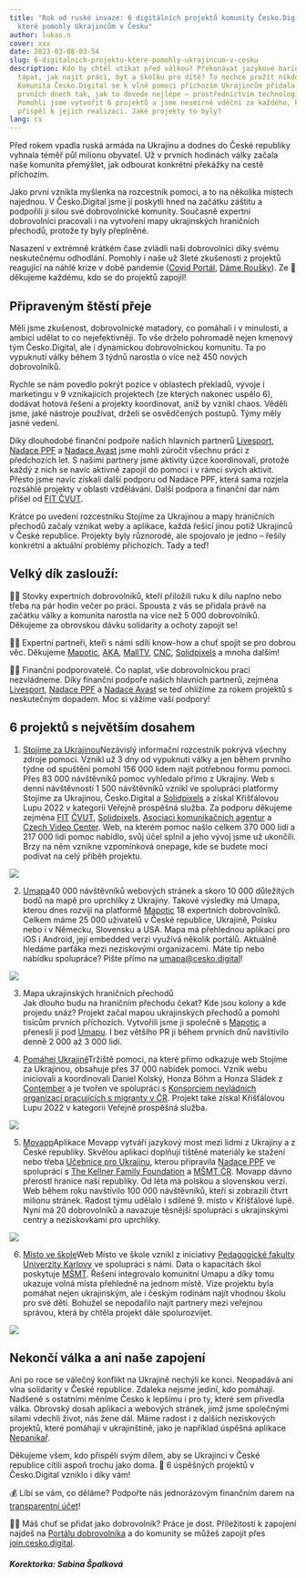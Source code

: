 ```yaml
---
title: "Rok od ruské invaze: 6 digitálních projektů komunity Česko.Digital,
  které pomohly Ukrajincům v Česku"
author: lukas.n
cover: xxx
date: 2023-03-08-03-54
slug: 6-digitalnich-projektu-ktere-pomohly-ukrajincum-v-cesku
description: Kdo by chtěl utíkat před válkou? Překonávat jazykové bariéry a
  tápat, jak najít práci, byt a školku pro dítě? To nechce prožít nikdo.
  Komunita Česko.Digital se k vlně pomoci příchozím Ukrajincům přidala hned v
  prvních dnech tak, jak to dovede nejlépe – prostřednictvím technologií.
  Pomohli jsme vytvořit 6 projektů a jsme nesmírně vděční za každého, kdo
  přispěl k jejich realizaci. Jaké projekty to byly?
lang: cs
---
```

Před rokem vpadla ruská armáda na Ukrajinu a dodnes do České republiky vyhnala téměř půl milionu obyvatel. Už v prvních hodinách války začala naše komunita přemýšlet, jak odbourat konkrétní překážky na cestě příchozím. 



Jako první vznikla myšlenka na rozcestník pomoci, a to na několika místech najednou. V Česko.Digital jsme jí poskytli hned na začátku záštitu a podpořili ji silou své dobrovolnické komunity. Současně expertní dobrovolníci pracovali i na vytvoření mapy ukrajinských hraničních přechodů, protože ty byly přeplněné. 



Nasazení v extrémně krátkém čase zvládli naši dobrovolníci díky svému neskutečnému odhodlání. Pomohly i naše už 3leté zkušenosti z projektů reagující na náhlé krize v době pandemie ([Covid Portál](https://covid.gov.cz), [Dáme Roušky](https://www.damerousky.cz)). Ze 💙 děkujeme každému, kdo se do projektů zapojil!



## Připraveným štěstí přeje

Měli jsme zkušenost, dobrovolnické matadory, co pomáhali i v minulosti, a ambici udělat to co nejefektivněji. To vše drželo pohromadě nejen kmenový tým Česko.Digital, ale i dynamickou dobrovolnickou komunitu. Ta po vypuknutí války během 3 týdnů narostla o více než 450 nových dobrovolníků. 



Rychle se nám povedlo pokrýt pozice v oblastech překladů, vývoje i marketingu v 9 vznikajících projektech (ze kterých nakonec uspělo 6), dodávat hotová řešení a projekty koordinovat, aniž by vznikl chaos. Věděli jsme, jaké nástroje používat, drželi se osvědčených postupů. Týmy měly jasné vedení. 



Díky dlouhodobé finanční podpoře našich hlavních partnerů [Livesport](https://www.livesport.cz), [Nadace PPF](https://nadaceppf.cz) a [Nadace Avast](https://foundation.avast.com) jsme mohli zúročit všechnu práci z předchozích let. S našimi partnery jsme aktivity úzce koordinovali, protože každý z nich se navíc aktivně zapojil do pomoci i v rámci svých aktivit. Přesto jsme navíc získali další podporu od Nadace PPF, která sama rozjela rozsáhlé projekty v oblasti vzdělávání. Další podpora a finanční dar nám přišel od [FIT ČVUT](https://fit.cvut.cz/).



Krátce po uvedení rozcestníku Stojíme za Ukrajinou a mapy hraničních přechodů začaly vznikat weby a aplikace, každá řešící jinou potíž Ukrajinců v České republice. Projekty byly různorodé, ale spojovalo je jedno – řešily konkrétní a aktuální problémy příchozích. Tady a teď!

## Velký dík zaslouží:

🦸‍♀️ Stovky expertních dobrovolníků, kteří přiložili ruku k dílu naplno nebo třeba na pár hodin večer po práci. Spousta z vás se přidala právě na začátku války a komunita narostla na více než 5 000 dobrovolníků. Děkujeme za obrovskou dávku solidarity a ochoty zapojit se!

🦸‍♀️ Expertní partneři, kteří s námi sdílí know-how a chuť spojit se pro dobrou věc. Děkujeme [Mapotic](https://www.mapotic.com/), [AKA](https://aka.cz), [MallTV](https://www.mall.tv), [CNC](https://cnc.cz), [Solidpixels](https://www.solidpixels.com/cs) a mnoha dalším! 



🦸‍♀️ Finanční podporovatelé. Co naplat, vše dobrovolnickou prací nezvládneme. Díky finanční podpoře našich hlavních partnerů, zejména [Livesport](https://www.livesport.cz), [Nadace PPF](https://nadaceppf.cz) a [Nadace Avast](https://foundation.avast.com) se teď ohlížíme za rokem projektů s neskutečným dopadem. Moc si vážíme vaší podpory! 



## 6 projektů s největším dosahem



1. [Stojíme za Ukrajinou](https://www.stojimezaukrajinou.cz/)Nezávislý informační rozcestník pokrývá všechny zdroje pomoci. Vznikl už 3 dny od vypuknutí války a jen během prvního týdne od spuštění pomohl 156 000 lidem najít potřebnou formu pomoci. Přes 83 000 návštěvníků pomoc vyhledalo přímo z Ukrajiny. Web s denní návštěvností 1 500 návštěvníků vznikl ve spolupráci platformy Stojíme za Ukrajinou, Česko.Digital a [Solidpixels](https://www.solidpixels.com/cs) a získal Křišťálovou Lupu 2022 v kategorii Veřejně prospěšná služba. Za podporu děkujeme zejména [FIT](https://www.cvut.cz) [ČVUT](https://www.cvut.cz), [Solidpixels](https://www.solidpixels.com/cs), [Asociaci komunikačních agentur](https://aka.cz/) a [Czech Video Center](https://www.linkedin.com/company/czech-video-center/). Web, na kterém pomoc našlo celkem 370 000 lidí a 217 000 lidí pomoc nabídlo, svůj účel splnil a jeho vývoj jsme už ukončili. Brzy na něm vznikne vzpomínková onepage, kde se budete moci podívat na celý příběh projektu.



![](https://lh4.googleusercontent.com/72CpBgOvgutFTUiAwvlEeu0g_P8AIn7wTDcwmc6dhgpQC756kJD6HUi76qcK46Ix3wKNGQMAuUriwa4nbCk0vLvP55FmqJGdQIoy6-GZY-uVb4IeqvXXdSlilA4omr0HG80gVIhltPAAuEVp_DS-LyI)



2. [Umapa](http://umapa.eu)40 000 návštěvníků webových stránek a skoro 10 000 důležitých bodů na mapě pro uprchlíky z Ukrajiny. Takové výsledky má Umapa, kterou dnes rozvíjí na platformě [Mapotic](https://www.mapotic.com/) 18 expertních dobrovolníků. Celkem máme 25 000 uživatelů v České republice, Ukrajině, Polsku nebo i v Německu, Slovensku a USA. Mapa má přehlednou aplikaci pro iOS i Android, její embedded verzi využívá několik portálů. Aktuálně hledáme parťáka mezi neziskovými organizacemi. Máte tip nebo nabídku spolupráce? Pište přímo na umapa@cesko.digital!

![](https://lh6.googleusercontent.com/IpoFb9042sXsSvScUN_-wb5AuZWl7rnAoOg5WeIjjir4sb2Trg-SvXT07qdxfpjZYTppMlpdUQC55CyG2Wwuw23WyF00jihYuTMRh0p5eukeJK4nwmn20xuqW2_lPaL_rWZcY4u8dZqPKNU6qQWFGrs)



3. Mapa ukrajinských hraničních přechodů\
   Jak dlouho budu na hraničním přechodu čekat? Kde jsou kolony a kde projedu snáz? Projekt začal mapou ukrajinských přechodů a pomohl tisícům prvních příchozích. Vytvořili jsme ji společně s [Mapotic](https://www.mapotic.com) a přenesli ji pod [Umapu](https://www.umapa.eu). I bez většího PR ji během prvních dnů navštívilo denně 2 000 až 3 000 lidí.



4. [Pomáhej Ukrajině](https://www.pomahejukrajine.cz)Tržiště pomoci, na které přímo odkazuje web Stojíme za Ukrajinou, obsahuje přes 37 000 nabídek pomoci. Vznik webu iniciovali a koordinovali Daniel Kolský, Honza Böhm a Honza Sládek z [Contember](https://www.contember.com/) a je tvořen ve spolupráci s [Konsorciem nevládních organizací pracujících s migranty v ČR](https://migracnikonsorcium.cz/cs/). Projekt také získal Křišťálovou Lupu 2022 v kategorii Veřejně prospěšná služba.

![](https://lh6.googleusercontent.com/IRGCxfcCtCKLvDmFeIpVzcro_iOj7u9iCflvgXL7mMkej5FdaTlgIpP-nM33rIsCgexOUDZ70rKevARcGeM6Fsb3bmIlMT3Iqarcnos9R1_Xr4t1kwcRSQbpidDKCKgJowGydoEVi_UdZNObHT1O_Y8)



5. [Movapp](https://www.movapp.cz/cs/)Aplikace Movapp vytváří jazykový most mezi lidmi z Ukrajiny a z České republiky. Skvělou aplikaci doplňují tištěné materiály ke stažení nebo třeba [Učebnice pro Ukrajinu](http://ucebniceproukrajinu.cz/), kterou připravila [Nadace PPF](https://nadaceppf.cz/) ve spolupráci s [The Kellner Family Foundation](https://www.kellnerfoundation.cz/) a [MŠMT ČR](https://www.msmt.cz/). Movapp dávno přerostl hranice naší republiky. Od léta má polskou a slovenskou verzi. Web během roku navštívilo 100 000 návštěvníků, kteří si zobrazili čtvrt milionu stránek. Radost týmu udělalo i sdílené 9. místo v Křišťálové lupě. Nyní má 20 dobrovolníků a navazuje těsnější spolupráci s ukrajinskými centry a neziskovkami pro uprchlíky.



![](https://lh4.googleusercontent.com/Lv9S3WzNU6u65EfnTHbkHXPP3vtHRgFj4y2Fk266PVp5H-_Mj_BPbNXQhgjN1qr6Llb0hX1LiEbf1XSPzuPITfCMOtMOmoIZFLYb9Z9U9VG0sFUajgPoFQza-vM4jd0IqIsgxKDZhBY0F0kqJVMToVw)

6. [Místo ve škole](http://www.mistoveskole.cz)Web Místo ve škole vznikl z iniciativy [Pedagogické fakulty Univerzity Karlovy](https://pedf.cuni.cz/PEDF-1.html) ve spolupráci s námi. Data o kapacitách škol poskytuje [MŠMT](https://www.msmt.cz). Řešení integrovalo komunitní Umapu a díky tomu ukazuje volná místa přehledně na jednom místě. Vize projektu byla pomáhat nejen ukrajinským, ale i českým rodinám najít vhodnou školu pro své děti. Bohužel se nepodařilo najít partnery mezi veřejnou správou, která by chtěla projekt dále spolurozvíjet.



![](https://lh5.googleusercontent.com/Q0Fx3o4fHAF0cIknzjNHw8chTEFyYKeznsGqn0RLcveXxDv3ftu6aBfGWyCltwiDna-USQ2hMUw16GXCcMYOuLh7VeysQoX0Apmty76k5eOedrC0m_baJInP6Y7swkqyk-lH56FD61C2PyTi0RKFkYY)

## Nekončí válka a ani naše zapojení



Ani po roce se válečný konflikt na Ukrajině nechýlí ke konci. Neopadává ani vlna solidarity v České republice. Zdaleka nejsme jediní, kdo pomáhají. Nadšeně s ostatními měníme Česko k lepšímu i pro ty, které sem přivedla válka. Obrovský dosah aplikací a webových stránek, jimž jsme společnými silami vdechli život, nás žene dál. Máme radost i z dalších neziskových projektů, které pomáhají v ukrajinštině, jako je například úspěšná aplikace [Nepanikař](https://nepanikar.eu/).



Děkujeme všem, kdo přispěli svým dílem, aby se Ukrajinci v České republice cítili aspoň trochu jako doma. 💙 6 úspěšných projektů v Česko.Digital vzniklo i díky vám!





💰 Líbí se vám, co děláme? Podpořte nás jednorázovým finančním darem na [transparentní účet](https://www.darujme.cz/projekt/1203553)!

👩‍💻 Máš chuť se přidat jako dobrovolník? Práce je dost. Příležitosti k zapojení najdeš na [Portálu dobrovolníka](https://cesko.digital/dashboard) a do komunity se můžeš zapojit přes [join.cesko.digital](http://join.cesko.digital). 



##### Korektorka: Sabina Špalková